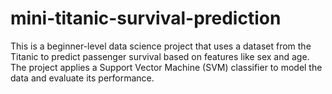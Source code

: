 # mini-titanic-survival-prediction
This is a beginner-level data science project that uses a dataset from the Titanic to predict passenger survival based on features like sex and age. The project applies a Support Vector Machine (SVM) classifier to model the data and evaluate its performance.
